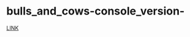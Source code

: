 # bulls_and_cows-console_version-
[LINK](https://dsrtf0x-git.github.io/bulls_and_cows-console_version-/)

